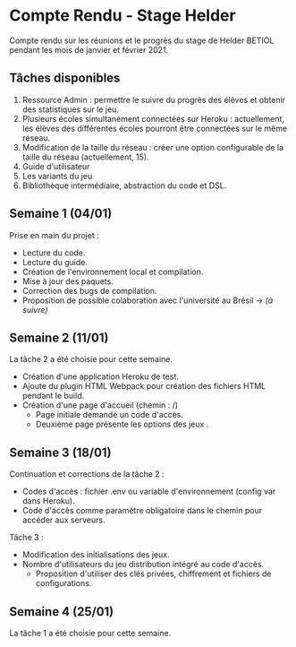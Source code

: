 # Compte Rendu - Stage Helder 

Compte rendu sur les réunions et le progrès du stage de Helder BETIOL pendant les mois de janvier et février 2021.

## Tâches disponibles
1. Ressource Admin : permettre le suivre du progrès des élèves et obtenir des statistiques sur le jeu.
2. Plusieurs écoles simultanément connectées sur Heroku : actuellement, les élèves des différentes écoles pourront être connectées sur le même réseau.
3. Modification de la taille du réseau : créer une option configurable de la taille du réseau (actuellement, 15).
4. Guide d'utilisateur
5. Les variants du jeu
6. Bibliothèque intermédiaire, abstraction du code et DSL.

## Semaine 1 (04/01) 
Prise en main du projet :
- Lecture du code.
- Lecture du guide.
- Création de l'environnement local et compilation.
- Mise à jour des paquets.
- Correction des bugs de compilation.
- Proposition de possible colaboration avec l'université au Brésil -> *(à suivre)*

## Semaine 2 (11/01)
La tâche 2 a été choisie pour cette semaine.
- Création d'une application Heroku de test.
- Ajoute du plugin HTML Webpack pour création des fichiers HTML pendant le build.
- Création d'une page d'accueil (chemin : /)
    - Page initiale demande un code d'accès.
    - Deuxième page présente les options des jeux .
    
## Semaine 3 (18/01)
Continuation et corrections de la tâche 2 :
- Codes d'accès : fichier .env ou variable d'environnement (config var dans Heroku).
- Code d'accès comme paramètre obligatoire dans le chemin pour accéder aux serveurs.

Tâche 3 :
- Modification des initialisations des jeux.
- Nombre d'utilisateurs du jeu distribution intégré au code d'accès.
    - Proposition d'utiliser des clés privées, chiffrement et fichiers de configurations.

## Semaine 4 (25/01)
La tâche 1 a été choisie pour cette semaine.
